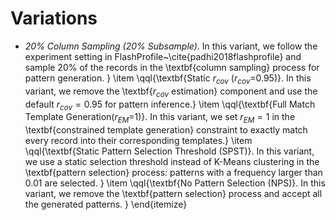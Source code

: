 # Variations
- _20% Column Sampling (20\% Subsample)_. In this variant, we follow the experiment setting in FlashProfile~\cite{padhi2018flashprofile} and sample 20\% of the records in the \textbf{column sampling} process for pattern generation. }
    \item \qql{\textbf{Static $r_{cov}$ ($r_{cov}$=0.95)}. In this variant, we remove the \textbf{$r_{cov}$ estimation} component and use the default $r_{cov}=0.95$ for pattern inference.}
    \item \qql{\textbf{Full Match Template Generation($r_{EM}$=1)}. In this variant, we set $r_{EM}=1$ in the \textbf{constrained template generation} constraint to exactly match every record into their corresponding templates.}
    \item \qql{\textbf{Static Pattern Selection Threshold (SPST)}. In this variant, we use a static selection threshold instead of K-Means clustering in the \textbf{pattern selection} process: patterns with a frequency larger than 0.01 are selected. }
    \item \qql{\textbf{No Pattern Selection (NPS)}. In this variant, we remove the \textbf{pattern selection}  process and accept all the generated patterns. }
\end{itemize}
